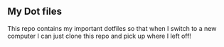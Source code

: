 ## My Dot files

This repo contains my important dotfiles so that when I switch to a new computer I can just clone this repo and pick up where I left off!
